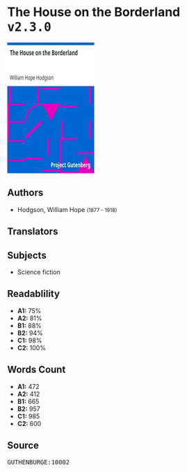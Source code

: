 # The House on the Borderland <kbd>v2.3.0</kbd>

![](./cover.medium.jpg "")

## Authors


 - Hodgson, William Hope <small>(1877 - 1918)</small>

## Translators



## Subjects


 - Science fiction

## Readablility


 - **A1:** 75%
 - **A2:** 81%
 - **B1:** 88%
 - **B2:** 94%
 - **C1:** 98%
 - **C2:** 100%

## Words Count


 - **A1:** 472
 - **A2:** 412
 - **B1:** 665
 - **B2:** 957
 - **C1:** 985
 - **C2:** 600

## Source


<kbd>GUTHENBURGE:10002</kbd>
